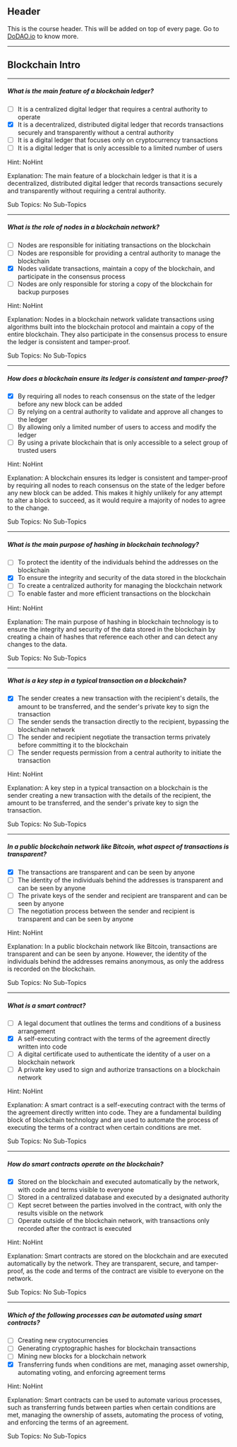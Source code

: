 ## Header
This is the course header. This will be added on top of every page. Go to [DoDAO.io](https://www.dodao.io) to know more.

 ---
 
 ## Blockchain Intro
 
 
---

##### What is the main feature of a blockchain ledger?  

- [ ]  It is a centralized digital ledger that requires a central authority to operate
- [x]  It is a decentralized, distributed digital ledger that records transactions securely and transparently without a central authority
- [ ]  It is a digital ledger that focuses only on cryptocurrency transactions
- [ ]  It is a digital ledger that is only accessible to a limited number of users
  
Hint: NoHint
         
Explanation: The main feature of a blockchain ledger is that it is a decentralized, distributed digital ledger that records transactions securely and transparently without requiring a central authority.

Sub Topics: No Sub-Topics
 

---

##### What is the role of nodes in a blockchain network?  

- [ ]  Nodes are responsible for initiating transactions on the blockchain
- [ ]  Nodes are responsible for providing a central authority to manage the blockchain
- [x]  Nodes validate transactions, maintain a copy of the blockchain, and participate in the consensus process
- [ ]  Nodes are only responsible for storing a copy of the blockchain for backup purposes
  
Hint: NoHint
         
Explanation: Nodes in a blockchain network validate transactions using algorithms built into the blockchain protocol and maintain a copy of the entire blockchain. They also participate in the consensus process to ensure the ledger is consistent and tamper-proof.

Sub Topics: No Sub-Topics
 

---

##### How does a blockchain ensure its ledger is consistent and tamper-proof?  

- [x]  By requiring all nodes to reach consensus on the state of the ledger before any new block can be added
- [ ]  By relying on a central authority to validate and approve all changes to the ledger
- [ ]  By allowing only a limited number of users to access and modify the ledger
- [ ]  By using a private blockchain that is only accessible to a select group of trusted users
  
Hint: NoHint
         
Explanation: A blockchain ensures its ledger is consistent and tamper-proof by requiring all nodes to reach consensus on the state of the ledger before any new block can be added. This makes it highly unlikely for any attempt to alter a block to succeed, as it would require a majority of nodes to agree to the change.

Sub Topics: No Sub-Topics
 

---

##### What is the main purpose of hashing in blockchain technology?  

- [ ]  To protect the identity of the individuals behind the addresses on the blockchain
- [x]  To ensure the integrity and security of the data stored in the blockchain
- [ ]  To create a centralized authority for managing the blockchain network
- [ ]  To enable faster and more efficient transactions on the blockchain
  
Hint: NoHint
         
Explanation: The main purpose of hashing in blockchain technology is to ensure the integrity and security of the data stored in the blockchain by creating a chain of hashes that reference each other and can detect any changes to the data.

Sub Topics: No Sub-Topics
 

---

##### What is a key step in a typical transaction on a blockchain?  

- [x]  The sender creates a new transaction with the recipient's details, the amount to be transferred, and the sender's private key to sign the transaction
- [ ]  The sender sends the transaction directly to the recipient, bypassing the blockchain network
- [ ]  The sender and recipient negotiate the transaction terms privately before committing it to the blockchain
- [ ]  The sender requests permission from a central authority to initiate the transaction
  
Hint: NoHint
         
Explanation: A key step in a typical transaction on a blockchain is the sender creating a new transaction with the details of the recipient, the amount to be transferred, and the sender's private key to sign the transaction.

Sub Topics: No Sub-Topics
 

---

##### In a public blockchain network like Bitcoin, what aspect of transactions is transparent?  

- [x]  The transactions are transparent and can be seen by anyone
- [ ]  The identity of the individuals behind the addresses is transparent and can be seen by anyone
- [ ]  The private keys of the sender and recipient are transparent and can be seen by anyone
- [ ]  The negotiation process between the sender and recipient is transparent and can be seen by anyone
  
Hint: NoHint
         
Explanation: In a public blockchain network like Bitcoin, transactions are transparent and can be seen by anyone. However, the identity of the individuals behind the addresses remains anonymous, as only the address is recorded on the blockchain.

Sub Topics: No Sub-Topics
 

---

##### What is a smart contract?  

- [ ]  A legal document that outlines the terms and conditions of a business arrangement
- [x]  A self-executing contract with the terms of the agreement directly written into code
- [ ]  A digital certificate used to authenticate the identity of a user on a blockchain network
- [ ]  A private key used to sign and authorize transactions on a blockchain network
  
Hint: NoHint
         
Explanation: A smart contract is a self-executing contract with the terms of the agreement directly written into code. They are a fundamental building block of blockchain technology and are used to automate the process of executing the terms of a contract when certain conditions are met.

Sub Topics: No Sub-Topics
 

---

##### How do smart contracts operate on the blockchain?  

- [x]  Stored on the blockchain and executed automatically by the network, with code and terms visible to everyone
- [ ]  Stored in a centralized database and executed by a designated authority
- [ ]  Kept secret between the parties involved in the contract, with only the results visible on the network
- [ ]  Operate outside of the blockchain network, with transactions only recorded after the contract is executed
  
Hint: NoHint
         
Explanation: Smart contracts are stored on the blockchain and are executed automatically by the network. They are transparent, secure, and tamper-proof, as the code and terms of the contract are visible to everyone on the network.

Sub Topics: No Sub-Topics
 

---

##### Which of the following processes can be automated using smart contracts?  

- [ ]  Creating new cryptocurrencies
- [ ]  Generating cryptographic hashes for blockchain transactions
- [ ]  Mining new blocks for a blockchain network
- [x]  Transferring funds when conditions are met, managing asset ownership, automating voting, and enforcing agreement terms
  
Hint: NoHint
         
Explanation: Smart contracts can be used to automate various processes, such as transferring funds between parties when certain conditions are met, managing the ownership of assets, automating the process of voting, and enforcing the terms of an agreement.

Sub Topics: No Sub-Topics
 
